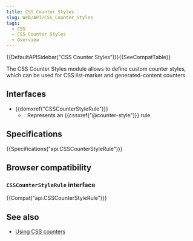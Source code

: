 ```yaml
---
title: CSS Counter Styles
slug: Web/API/CSS_Counter_Styles
tags:
  - CSS
  - CSS Counter Styles
  - Overview
---
```

{{DefaultAPISidebar("CSS Counter Styles")}}{{SeeCompatTable}}

The CSS Counter Styles module allows to define custom counter styles, which can be used for CSS list-marker and generated-content counters.

## Interfaces

- {{domxref("CSSCounterStyleRule")}}
  - : Represents an {{cssxref("@counter-style")}} rule.

## Specifications

{{Specifications("api.CSSCounterStyleRule")}}

## Browser compatibility

### `CSSCounterStyleRule` interface

{{Compat("api.CSSCounterStyleRule")}}

## See also

- [Using CSS counters](/en-US/docs/Web/CSS/CSS_Counter_Styles/Using_CSS_counters)

